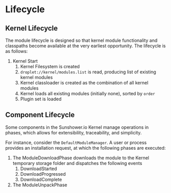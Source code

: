 # Lifecycle

## Kernel Lifecycle

The module lifecycle is designed so that kernel module functionality and classpaths become available
at the very earliest opportunity.  The lifecycle is as follows:

1. Kernel Start
    1. Kernel Filesystem is created
    1. `droplet://kernel/modules.list` is read, producing list of existing kernel modules
    1. Kernel classloader is created as the combination of all kernel modules 
    1. Kernel loads all existing modules (initially none), sorted by `order`
    1. Plugin set is loaded
    
    
## Component Lifecycle
Some components in the Sunshower.io Kernel manage operations in phases, which allows for extensibility, 
   traceability, and simplicity.
   
   For instance, consider the `DefaultModuleManager`.  A user or process provides an
   installation request, at which the following phases are executed:
   
   1. The ModuleDownloadPhase downloads the module to the Kernel temporary storage folder and dispatches the following events
      1. DownloadStarted
      1. DownloadProgressed
      1. DownloadComplete
   2. The ModuleUnpackPhase 